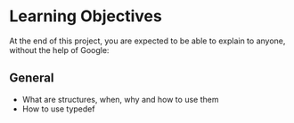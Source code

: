 # Learning Objectives
At the end of this project, you are expected to be able to explain to anyone, without the help of Google:

## General
- What are structures, when, why and how to use them
- How to use typedef

